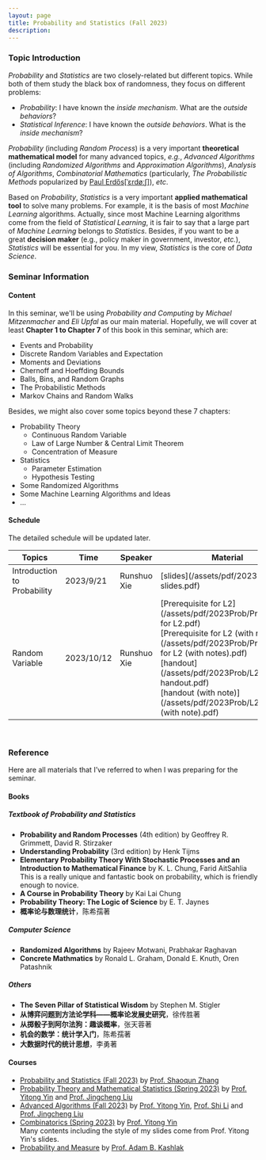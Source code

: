```yaml
---
layout: page
title: Probability and Statistics (Fall 2023)
description: 
---
```


### Topic Introduction

*Probability* and *Statistics* are two closely-related but different topics. While both of them study the black box of randomness, they focus on different problems: 

- *Probability*: I have known the *inside mechanism*. What are the *outside behaviors*?
- *Statistical Inference*: I have known the *outside behaviors*. What is the *inside mechanism*?

*Probability* (including *Random Process*) is a very important **theoretical mathematical model** for many advanced topics, *e.g.*, *Advanced Algorithms* (including *Randomized Algorithms* and *Approximation Algorithms*), *Analysis of Algorithms*, *Combinatorial Mathematics* (particularly, *The Probabilistic Methods* popularized by [Paul Erdős[ˈɛrdøːʃ]](https://en.wikipedia.org/wiki/Paul_Erd%C5%91s)), *etc*.

Based on *Probability*, *Statistics* is a very important **applied mathematical tool** to solve many problems. For example, it is the basis of most *Machine Learning* algorithms. Actually, since most Machine Learning algorithms come from the field of *Statistical Learning*, it is fair to say that a large part of *Machine Learning* belongs to *Statistics*. Besides, if you want to be a great **decision maker** (e.g., policy maker in government, investor, *etc.*), *Statistics* will be essential for you. In my view, *Statistics* is the core of *Data Science*.

### Seminar Information

#### Content

In this seminar, we'll be using *Probability and Computing* by *Michael Mitzenmacher* and *Eli Upfal* as our main material. Hopefully, we will cover at least **Chapter 1 to Chapter 7** of this book in this seminar, which are: 

- Events and Probability
- Discrete Random Variables and Expectation
- Moments and Deviations
- Chernoff and Hoeffding Bounds
- Balls, Bins, and Random Graphs
- The Probabilistic Methods
- Markov Chains and Random Walks

Besides, we might also cover some topics beyond these 7 chapters: 

- Probability Theory
  - Continuous Random Variable
  - Law of Large Number & Central Limit Theorem
  - Concentration of Measure
- Statistics
  - Parameter Estimation
  - Hypothesis Testing
- Some Randomized Algorithms
- Some Machine Learning Algorithms and Ideas
- ...

#### Schedule

The detailed schedule will be updated later.

| Topics                      | Time       | Speaker     | Material                                                     |
| --------------------------- | ---------- | ----------- | ------------------------------------------------------------ |
| Introduction to Probability | 2023/9/21  | Runshuo Xie | [slides](/assets/pdf/2023Prob/L1 slides.pdf)                 |
| Random Variable             | 2023/10/12 | Runshuo Xie | [Prerequisite for L2](/assets/pdf/2023Prob/Prerequisite for L2.pdf) <br /> [Prerequisite for L2 (with notes)](/assets/pdf/2023Prob/Prerequisite for L2 (with notes).pdf)<br /> [handout](/assets/pdf/2023Prob/L2 handout.pdf)<br /> [handout (with note)](/assets/pdf/2023Prob/L2 handout (with note).pdf) |

<br>

### Reference

Here are all materials that I’ve referred to when I was preparing for the seminar.

#### Books

##### Textbook of Probability and Statistics

- **Probability and Random Processes** (4th edition) by Geoffrey R. Grimmett, David R. Stirzaker
- **Understanding Probability** (3rd edition) by Henk Tijms
- **Elementary Probability Theory With Stochastic Processes and an Introduction to Mathematical Finance** by K. L. Chung, Farid AitSahlia<br>This is a really unique and fantastic book on probability, which is friendly enough to novice.
- **A Course in Probability Theory** by Kai Lai Chung
- **Probability Theory: The Logic of Science** by E. T. Jaynes
- **概率论与数理统计**，陈希孺著

##### Computer Science

- **Randomized Algorithms** by Rajeev Motwani, Prabhakar Raghavan
- **Concrete Mathmatics** by Ronald L. Graham, Donald E. Knuth, Oren Patashnik

##### Others

- **The Seven Pillar of Statistical Wisdom** by Stephen M. Stigler
- **从博弈问题到方法论学科——概率论发展史研究**，徐传胜著
- **从掷骰子到阿尔法狗：趣谈概率**，张天蓉著
- **机会的数学：统计学入门**，陈希孺著
- **大数据时代的统计思想**，李勇著

#### Courses

- [Probability and Statistics (Fall 2023)](http://www.lamda.nju.edu.cn/zhangsq/teaching/PS_Fall_2023/PS_Fall_2023.html) by [Prof. Shaoqun Zhang](http://www.lamda.nju.edu.cn/zhangsq/)
- [Probability Theory and Mathematical Statistics (Spring 2023)](https://tcs.nju.edu.cn/wiki/index.php?title=%E6%A6%82%E7%8E%87%E8%AE%BA%E4%B8%8E%E6%95%B0%E7%90%86%E7%BB%9F%E8%AE%A1_(Spring_2023)) by [Prof. Yitong Yin](http://tcs.nju.edu.cn/yinyt/) and [Prof. Jingcheng Liu](https://liuexp.github.io/)
- [Advanced Algorithms (Fall 2023)](https://tcs.nju.edu.cn/wiki/index.php?title=%E9%AB%98%E7%BA%A7%E7%AE%97%E6%B3%95_(Fall_2023)) by [Prof. Yitong Yin](http://tcs.nju.edu.cn/yinyt/), [Prof. Shi Li](https://tcs.nju.edu.cn/shili/) and [Prof. Jingcheng Liu](https://liuexp.github.io/)
- [Combinatorics (Spring 2023)](https://tcs.nju.edu.cn/wiki/index.php?title=组合数学_(Spring_2023)) by [Prof. Yitong Yin](http://tcs.nju.edu.cn/yinyt/)<br>Many contents including the style of my slides come from Prof. Yitong Yin's slides.
- [Probability and Measure](https://www.youtube.com/playlist?list=PL0vEWJI_pj7RZ51zecINlzWxpFv83r8RE) by [Prof. Adam B. Kashlak](https://sites.ualberta.ca/~kashlak/)